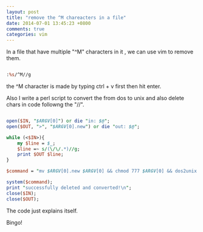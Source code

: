 ```yaml
---
layout: post
title: "remove the ^M chareacters in a file"
date: 2014-07-01 13:45:23 +0800
comments: true
categories: vim
---
```

In a file that have multiple "^M" characters in it , we can use vim to remove them.  

```perl

:%s/^M//g

```  

the ^M character is made by typing ctrl + v first then hit enter.   


Also I write a perl script to convert the from dos to unix and also delete chars in code followng the "//".

```perl

open($IN, "$ARGV[0]") or die "in: $@";
open($OUT, ">", "$ARGV[0].new") or die "out: $@";

while (<$IN>){
    my $line = $_;
    $line =~ s/(\/\/.*)//g;
    print $OUT $line;
}

$command = "mv $ARGV[0].new $ARGV[0] && chmod 777 $ARGV[0] && dos2unix $ARGV[0]";

system($command);
print "successfully deleted and converted!\n";
close($IN);
close($OUT); 

```

The code just explains itself.  

Bingo!